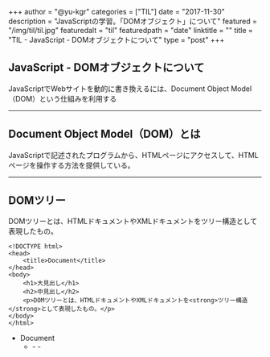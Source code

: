 +++
author = "@yu-kgr"
categories = ["TIL"]
date = "2017-11-30"
description = "JavaScriptの学習。「DOMオブジェクト」について"
featured = "/img/til/til.jpg"
featuredalt = "til"
featuredpath = "date"
linktitle = ""
title = "TIL - JavaScript - DOMオブジェクトについて"
type = "post"
+++

## JavaScript - DOMオブジェクトについて
JavaScriptでWebサイトを動的に書き換えるには、Document Object Model（DOM）という仕組みを利用する

---

## Document Object Model（DOM）とは
JavaScriptで記述されたプログラムから、HTMLページにアクセスして、HTMLページを操作する方法を提供している。

---

## DOMツリー
DOMツリーとは、HTMLドキュメントやXMLドキュメントをツリー構造として表現したもの。

```
<!DOCTYPE html>
<head>
    <title>Document</title>
</head>
<body>
	<h1>大見出し</h1>
	<h2>中見出し</h2>
	<p>DOMツリーとは、HTMLドキュメントやXMLドキュメントを<strong>ツリー構造</strong>として表現したもの。</p>
</body>
</html>

```


- Document
	- <html>
		- <head>
			- <title> - Document
		- <body>
			- <h1> - 見出し
			- <h2> - 見出し
			- <p> - DOMツリーとは、HTMLドキュメントやXMLドキュメントをツリー構造として表現したもの。
				- <strong> - ツリー構造

---

## ノード

文章を構成する要素、属性、テキストといったオブジェクトをノードと呼ぶ。

- 要素ノード
- 属性ノード
- テキストノード

---

## DOM仕様策定について
- DOMの仕様は、Level1~4がW3Cにより策定。
	- W3Cとは、WEBで使用される各種技術の標準化を推進する為に設立された団体。
- 最新版は、WHATWG（Web Hypertext Application Technology Working Group）というコミュニティーがLiving Standardとして定義。
	- Living Standardとは常に改良が加えられているゆるい規格のようなもの。


---

## ブラウザオブジェクトの階層構造

- window
    - screen
    - document
    - location
        - form
            - Element
        - anchor
        - Images
    - navigator
    - history

---

## window オブジェクト

- ブラウザを操作するための機能を集めたオブジェクト
- ブラウザオブジェクトの階層構造の最上位に位置する

## document オブジェクト

- Windowオブジェクト内に表示された、HTMLで表現されているコンテンツを保持しているオブジェクト
- Window内に表示されたドキュメントを操作するのは、Documentオブジェクトの役割。

## Location オブジェクト

- 現在表示されているページのロケーションに関する情報を提供する
- 現在の表示URLアドレスに関する情報を取得できる


## history オブジェクト

- ブラウザの履歴の操作
- 画面上に表示しているページの移動などの操作

## Navigator オブジェクト

- ブラウザ名やバージョンなど、ブラウザ固有の情報を提供する

## screen オブジェクト

- ディスプレイに関する情報を提供する

## form オブジェクト

- Formに関する情報を提供
- Formの操作

## Anchor オブジェクト

- ページ上のアンカー（<a>）に関する情報を取得できる

## Images オブジェクト

- 画像に関する情報の提供
- 画像を操作する機能の提供

## Elements オブジェクト

- HTMLドキュメントやXMLドキュメントにおける、要素（タグ）の事
- 例

```
<p>hogefuga</p> 
```

